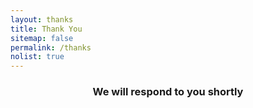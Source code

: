 ```yaml
---
layout: thanks
title: Thank You
sitemap: false
permalink: /thanks
nolist: true
---
```

<center><h3>We will respond to you shortly</h3></center> 